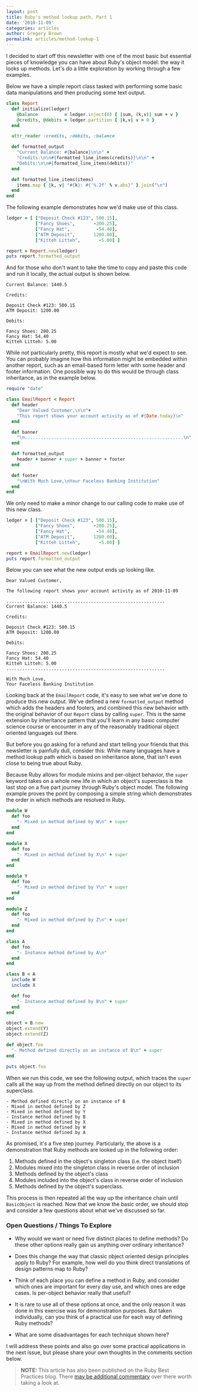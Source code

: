 ```yaml
---
layout: post
title: Ruby's method lookup path, Part 1
date: '2010-11-09'
categories: articles
author: Gregory Brown
permalink: articles/method-lookup-1
---
```


I decided to start off this newsletter with one of the most basic but essential pieces of knowledge you can have about Ruby's object model: the way it looks up methods. Let's do a little exploration by working through a few examples.

Below we have a simple report class tasked with performing some basic data manipulations and then producing some text output.

```ruby
class Report
  def initialize(ledger)
    @balance          = ledger.inject(0) { |sum, (k,v)| sum + v }
    @credits, @debits = ledger.partition { |k,v| v > 0 }
  end

  attr_reader :credits, :debits, :balance

  def formatted_output
    "Current Balance: #{balance}\n\n" +
    "Credits:\n\n#{formatted_line_items(credits)}\n\n" +
    "Debits:\n\n#{formatted_line_items(debits)}"
  end

  def formatted_line_items(items)
    items.map { |k, v| "#{k}: #{'%.2f' % v.abs}" }.join("\n")
  end
end
```

The following example demonstrates how we'd make use of this class.

```ruby
ledger = [ ["Deposit Check #123", 500.15],
           ["Fancy Shoes",       -200.25],
           ["Fancy Hat",          -54.40],
           ["ATM Deposit",       1200.00],
           ["Kitteh Litteh",       -5.00] ]

report = Report.new(ledger)
puts report.formatted_output
```

And for those who don't want to take the time to copy and paste this code and run it locally, the actual output is shown below.

```
Current Balance: 1440.5

Credits:

Deposit Check #123: 500.15
ATM Deposit: 1200.00

Debits:

Fancy Shoes: 200.25
Fancy Hat: 54.40
Kitteh Litteh: 5.00
```

While not particularly pretty, this report is mostly what we'd expect to see. You can probably imagine how this information might be embedded within another report, such as an email-based form letter with some header and footer information. One possible way to do this would be through class inheritance, as in the example below.

```ruby
require "date"

class EmailReport < Report
  def header
    "Dear Valued Customer,\n\n"+
    "This report shows your account activity as of #{Date.today}\n"
  end

  def banner
    "\n............................................................\n"
  end

  def formatted_output
    header + banner + super + banner + footer
  end

  def footer
    "\nWith Much Love,\nYour Faceless Banking Institution"
  end
end
```

We only need to make a minor change to our calling code to make use of this new class.

```ruby
ledger = [ ["Deposit Check #123", 500.15],
           ["Fancy Shoes",       -200.25],
           ["Fancy Hat",          -54.40],
           ["ATM Deposit",       1200.00],
           ["Kitteh Litteh",       -5.00] ]

report = EmailReport.new(ledger)
puts report.formatted_output
```

Below you can see what the new output ends up looking like.

```
Dear Valued Customer,

The following report shows your account activity as of 2010-11-09

............................................................
Current Balance: 1440.5

Credits:

Deposit Check #123: 500.15
ATM Deposit: 1200.00

Debits:

Fancy Shoes: 200.25
Fancy Hat: 54.40
Kitteh Litteh: 5.00
............................................................

With Much Love,
Your Faceless Banking Institution
```

Looking back at the `EmailReport` code, it's easy to see what we've done to produce this new output. We've defined a new `formatted_output` method which adds the headers and footers, and combined this new behavior with the original behavior of our `Report` class by calling `super`. This is the same extension by inheritance pattern that you'll learn in any basic computer science course or encounter in any of the reasonably traditional object oriented languages out there.

But before you go asking for a refund and start telling your friends that this newsletter is painfully dull, consider this: While many languages have a method lookup path which is based on inheritance alone, that isn't even close to being true about Ruby.

Because Ruby allows for module mixins and per-object behavior, the `super` keyword takes on a whole new life in which an object's superclass is the last stop on a five part journey through Ruby's object model. The following example proves the point by composing a simple string which demonstrates the order in which methods are resolved in Ruby.

```ruby
module W
  def foo
    "- Mixed in method defined by W\n" + super
  end
end

module X
  def foo
    "- Mixed in method defined by X\n" + super
  end
end

module Y
  def foo
    "- Mixed in method defined by Y\n" + super
  end
end

module Z
  def foo
    "- Mixed in method defined by Z\n" + super
  end
end

class A
  def foo
    "- Instance method defined by A\n"
  end
end

class B < A
  include W
  include X

  def foo
    "- Instance method defined by B\n" + super
  end
end

object = B.new
object.extend(Y)
object.extend(Z)

def object.foo
  "- Method defined directly on an instance of B\n" + super
end

puts object.foo
```

When we run this code, we see the following output, which traces the `super` calls all the way up from the method defined directly on our object to its superclass.

```
- Method defined directly on an instance of B
- Mixed in method defined by Z
- Mixed in method defined by Y
- Instance method defined by B
- Mixed in method defined by X
- Mixed in method defined by W
- Instance method defined by A
```

As promised, it's a five step journey. Particularly, the above is a demonstration that Ruby methods are looked up in the following order:

1. Methods defined in the object's singleton class (i.e. the object itself)
1. Modules mixed into the singleton class in reverse order of inclusion
1. Methods defined by the object's class
1. Modules included into the object's class in reverse order of inclusion
1. Methods defined by the object's superclass.

This process is then repeated all the way up the inheritance chain until `BasicObject` is reached. Now that we know the basic order, we should stop and consider a few questions about what we've discussed so far.

### Open Questions / Things To Explore

* Why would we want or need five distinct places to define methods? Do these other options really gain us anything over ordinary inheritance?

* Does this change the way that classic object oriented design principles apply to Ruby? For example, how well do you think direct translations of design patterns map to Ruby?

* Think of each place you can define a method in Ruby, and consider which ones are important for every day use, and which ones are edge cases. Is per-object behavior really that useful?

* It is rare to use all of these options at once, and the only reason it was done in this exercise was for demonstration purposes. But taken individually, can you think of a practical use for each way of defining Ruby methods?

* What are some disadvantages for each technique shown here?

I will address these points and also go over some practical applications in the next issue, but please share your own thoughts in the comments section below.

> **NOTE:** This article has also been published on the Ruby Best Practices blog. There [may be additional commentary](http://blog.rubybestpractices.com/posts/gregory/030-issue-1-method-lookup.html#disqus_thread) 
over there worth taking a look at.